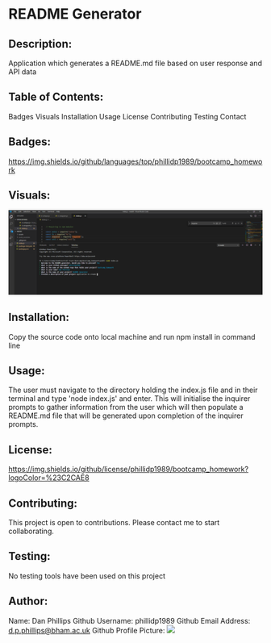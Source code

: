 # README Generator

## Description:
Application which generates a README.md file based on user response and API data

## Table of Contents:
Badges
Visuals
Installation
Usage
License
Contributing
Testing
Contact

## Badges:
https://img.shields.io/github/languages/top/phillidp1989/bootcamp_homework

## Visuals:
![screenshot](https://github.com/phillidp1989/bootcamp_homework/blob/master/week9/assets/command-line.PNG)

## Installation:
Copy the source code onto local machine and run npm install in command line

## Usage:
The user must navigate to the directory holding the index.js file and in their terminal and type 'node index.js' and enter. This will initialise the inquirer prompts to gather information from the user which will then populate a README.md file that will be generated upon completion of the inquirer prompts.

## License:
https://img.shields.io/github/license/phillidp1989/bootcamp_homework?logoColor=%23C2CAE8

## Contributing:
This project is open to contributions. Please contact me to start collaborating.

## Testing:
No testing tools have been used on this project

## Author:
Name: Dan Phillips
Github Username: phillidp1989
Github Email Address: d.p.phillips@bham.ac.uk
Github Profile Picture: <img src="https://avatars1.githubusercontent.com/u/61989740?v=4">